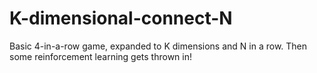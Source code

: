 # K-dimensional-connect-N
Basic 4-in-a-row game, expanded to K dimensions and N in a row. Then some reinforcement learning gets thrown in!
